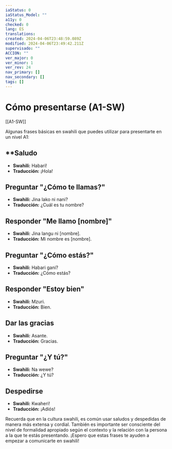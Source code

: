 ```yaml
---
iaStatus: 0
iaStatus_Model: ""
a11y: 0
checked: 0
lang: ES
translations: 
created: 2024-04-06T23:48:59.089Z
modified: 2024-04-06T23:49:42.211Z
supervisado: ""
ACCION: ""
ver_major: 0
ver_minor: 1
ver_rev: 24
nav_primary: []
nav_secondary: []
tags: []
---
```

# Cómo presentarse (A1-SW)

[[A1-SW]]

Algunas frases básicas en swahili que puedes utilizar para presentarte en un nivel A1:

## **Saludo
    
- **Swahili:** Habari!
- **Traducción:** ¡Hola!

## Preguntar "¿Cómo te llamas?"

- **Swahili:** Jina lako ni nani?
- **Traducción:** ¿Cuál es tu nombre?
  
## Responder "Me llamo [nombre]"

- **Swahili:** Jina langu ni [nombre].
- **Traducción:** Mi nombre es [nombre].

## Preguntar "¿Cómo estás?"
    
- **Swahili:** Habari gani?
- **Traducción:** ¿Cómo estás?

## Responder "Estoy bien"
    
- **Swahili:** Mzuri.
- **Traducción:** Bien.

## Dar las gracias
    
- **Swahili:** Asante.
- **Traducción:** Gracias.

## Preguntar "¿Y tú?"
    
- **Swahili:** Na wewe?
- **Traducción:** ¿Y tú?

## Despedirse
    
- **Swahili:** Kwaheri!
- **Traducción:** ¡Adiós!

Recuerda que en la cultura swahili, es común usar saludos y despedidas de manera más extensa y cordial. También es importante ser consciente del nivel de formalidad apropiado según el contexto y la relación con la persona a la que te estás presentando. ¡Espero que estas frases te ayuden a empezar a comunicarte en swahili!